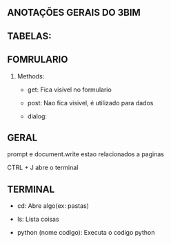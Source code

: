 ## ANOTAÇÕES GERAIS DO 3BIM

## TABELAS:



## FOMRULARIO

1. Methods:

    - get:
    Fica visivel no formulario

    - post:
    Nao fica visivel, é utilizado para dados 

    - dialog:


## GERAL

 prompt e document.write estao relacionados a paginas

 CTRL + J abre o terminal

 ## TERMINAL

 - cd:
    Abre algo(ex: pastas)

- ls:
    Lista coisas

- python (nome codigo):
    Executa o codigo python